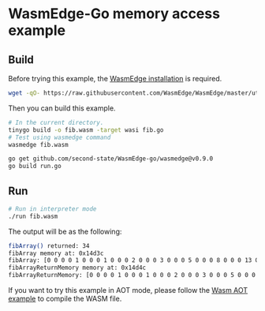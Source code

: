 # WasmEdge-Go memory access example

## Build

Before trying this example, the [WasmEdge installation](https://github.com/WasmEdge/WasmEdge/blob/master/docs/install.md) is required.

```bash
wget -qO- https://raw.githubusercontent.com/WasmEdge/WasmEdge/master/utils/install.sh | bash -s -- -v 0.9.0
```

Then you can build this example.

```bash
# In the current directory.
tinygo build -o fib.wasm -target wasi fib.go
# Test using wasmedge command
wasmedge fib.wasm

go get github.com/second-state/WasmEdge-go/wasmedge@v0.9.0
go build run.go
```

## Run

```bash
# Run in interpreter mode
./run fib.wasm
```

The output will be as the following:

```bash
fibArray() returned: 34
fibArray memory at: 0x14d3c
fibArray: [0 0 0 0 1 0 0 0 1 0 0 0 2 0 0 0 3 0 0 0 5 0 0 0 8 0 0 0 13 0 0 0 21 0 0 0 34 0 0 0]
fibArrayReturnMemory memory at: 0x14d4c
fibArrayReturnMemory: [0 0 0 0 1 0 0 0 1 0 0 0 2 0 0 0 3 0 0 0 5 0 0 0 8 0 0 0 13 0 0 0 21 0 0 0 34 0 0 0]
```

If you want to try this example in AOT mode, please follow the [Wasm AOT example](https://github.com/second-state/WasmEdge-go-examples/tree/master/go_WasmAOT) to compile the WASM file.
